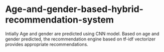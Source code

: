 # Age-and-gender-based-hybrid-recommendation-system
Intially Age and gender are predicted using CNN model.
Based on age and gender predicted, the recommendation engine based on tf-idf vectorizer provides appropriate recommendations.
